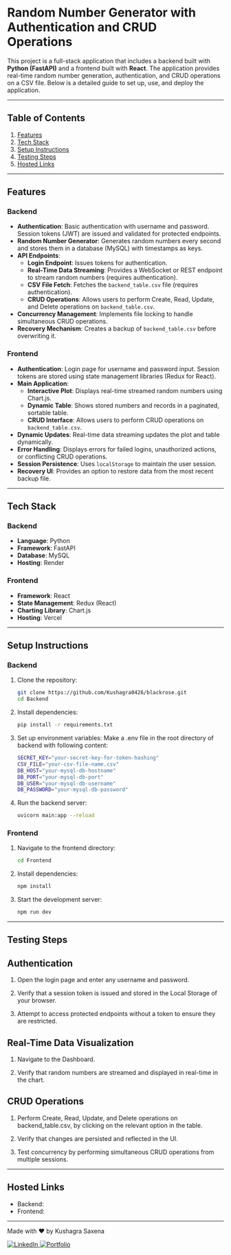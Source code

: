 # Random Number Generator with Authentication and CRUD Operations

This project is a full-stack application that includes a backend built with **Python (FastAPI)** and a frontend built with **React**. The application provides real-time random number generation, authentication, and CRUD operations on a CSV file. Below is a detailed guide to set up, use, and deploy the application.

---

## Table of Contents
1. [Features](#features)
2. [Tech Stack](#tech-stack)
3. [Setup Instructions](#setup-instructions)
4. [Testing Steps](#testing-steps)
5. [Hosted Links](#hosted-links)

---

## Features

### Backend
- **Authentication**: Basic authentication with username and password. Session tokens (JWT) are issued and validated for protected endpoints.
- **Random Number Generator**: Generates random numbers every second and stores them in a database (MySQL) with timestamps as keys.
- **API Endpoints**:
  - **Login Endpoint**: Issues tokens for authentication.
  - **Real-Time Data Streaming**: Provides a WebSocket or REST endpoint to stream random numbers (requires authentication).
  - **CSV File Fetch**: Fetches the `backend_table.csv` file (requires authentication).
  - **CRUD Operations**: Allows users to perform Create, Read, Update, and Delete operations on `backend_table.csv`.
- **Concurrency Management**: Implements file locking to handle simultaneous CRUD operations.
- **Recovery Mechanism**: Creates a backup of `backend_table.csv` before overwriting it.

### Frontend
- **Authentication**: Login page for username and password input. Session tokens are stored using state management libraries (Redux for React).
- **Main Application**:
  - **Interactive Plot**: Displays real-time streamed random numbers using Chart.js.
  - **Dynamic Table**: Shows stored numbers and records in a paginated, sortable table.
  - **CRUD Interface**: Allows users to perform CRUD operations on `backend_table.csv`.
- **Dynamic Updates**: Real-time data streaming updates the plot and table dynamically.
- **Error Handling**: Displays errors for failed logins, unauthorized actions, or conflicting CRUD operations.
- **Session Persistence**: Uses `localStorage` to maintain the user session.
- **Recovery UI**: Provides an option to restore data from the most recent backup file.

---

## Tech Stack

### Backend
- **Language**: Python
- **Framework**: FastAPI
- **Database**: MySQL
- **Hosting**: Render

### Frontend
- **Framework**: React
- **State Management**: Redux (React)
- **Charting Library**: Chart.js
- **Hosting**: Vercel

---

## Setup Instructions

### Backend
1. Clone the repository:
   ```bash
   git clone https://github.com/Kushagra0426/blackrose.git
   cd Backend
   ```

2. Install dependencies:
    ```bash
   pip install -r requirements.txt
   ```

3. Set up environment variables:
    Make a .env file in the root directory of backend with following content:

    ```bash
    SECRET_KEY="your-secret-key-for-token-hashing"
    CSV_FILE="your-csv-file-name.csv"
    DB_HOST="your-mysql-db-hostname"
    DB_PORT="your-mysql-db-port"
    DB_USER="your-mysql-db-username"
    DB_PASSWORD="your-mysql-db-password"
    ```

4. Run the backend server:
    ```bash
    uvicorn main:app --reload
    ```

### Frontend
1. Navigate to the frontend directory:
    ```bash
    cd Frontend
    ```
2. Install dependencies:
    ```bash
    npm install
    ```
3. Start the development server:
    ```bash
    npm run dev
    ```

---

## Testing Steps

## Authentication

1. Open the login page and enter any username and password.

2. Verify that a session token is issued and stored in the Local Storage of your browser.

3. Attempt to access protected endpoints without a token to ensure they are restricted.

## Real-Time Data Visualization

1. Navigate to the Dashboard.

2. Verify that random numbers are streamed and displayed in real-time in the chart.

## CRUD Operations

1. Perform Create, Read, Update, and Delete operations on backend_table.csv, by clicking on the relevant option in the table.

2. Verify that changes are persisted and reflected in the UI.

3. Test concurrency by performing simultaneous CRUD operations from multiple sessions.

---

## Hosted Links

- Backend: 
- Frontend:

---

Made with ❤️ by Kushagra Saxena

<a href="https://www.linkedin.com/in/kushagra-saxena-7602b3204/" target="_blank"> <img src="https://img.shields.io/badge/LinkedIn-0077B5?style=for-the-badge&logo=linkedin&logoColor=white" alt="LinkedIn"> </a><a href="https://kushagra-portfolio-ivory.vercel.app/" target="_blank"> <img src="https://img.shields.io/badge/Portfolio-%23000000.svg?style=for-the-badge&logo=react&logoColor=white" alt="Portfolio"> </a>
